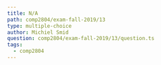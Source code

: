 ```yaml
---
title: N/A
path: comp2804/exam-fall-2019/13
type: multiple-choice
author: Michiel Smid
question: comp2804/exam-fall-2019/13/question.ts
tags:
  - comp2804
---
```

